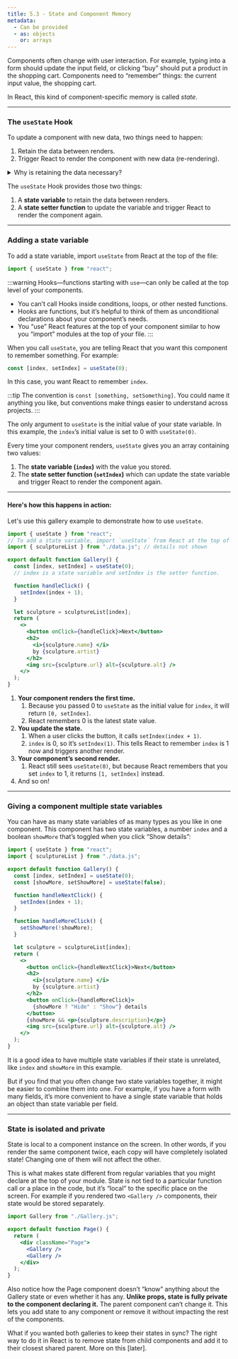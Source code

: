 ```yaml
---
title: 5.3 - State and Component Memory
metadata:
  - Can be provided
  - as: objects
    or: arrays
---
```


Components often change with user interaction. For example, typing into a form should update the input field, or clicking “buy” should put a product in the shopping cart. Components need to “remember” things: the current input value, the shopping cart.

In React, this kind of component-specific memory is called _state_.

---

### The `useState` Hook

To update a component with new data, two things need to happen:

1. Retain the data between renders.
2. Trigger React to render the component with new data (re-rendering).

<details>
    <summary>Why is retaining the data necessary?</summary>

- Local variables don’t persist between renders.
- Changes to local variables won’t trigger renders. React doesn’t realize it needs to render the component again with the new data.

</details>

The `useState` Hook provides those two things:

1. A **state variable** to retain the data between renders.
2. A **state setter function** to update the variable and trigger React to render the component again.

---

### Adding a state variable

To add a state variable, import `useState` from React at the top of the file:

```jsx
import { useState } from "react";
```

:::warning
Hooks—functions starting with `use`—can only be called at the top level of your components.

- You can’t call Hooks inside conditions, loops, or other nested functions.
- Hooks are functions, but it’s helpful to think of them as unconditional declarations about your component’s needs.
- You “use” React features at the top of your component similar to how you “import” modules at the top of your file.
  :::

When you call `useState`, you are telling React that you want this component to remember something. For example:

```jsx
const [index, setIndex] = useState(0);
```

In this case, you want React to remember `index`.

:::tip
The convention is `const [something, setSomething]`. You could name it anything you like, but conventions make things easier to understand across projects.
:::

The only argument to `useState` is the initial value of your state variable. In this example, the `index`’s initial value is set to 0 with `useState(0)`.

Every time your component renders, `useState` gives you an array containing two values:

1. The **state variable (`index`)** with the value you stored.
2. The **state setter function (`setIndex`)** which can update the state variable and trigger React to render the component again.

---

#### Here's how this happens in action:

Let's use this gallery example to demonstrate how to use `useState`.

```jsx
import { useState } from "react";
// To add a state variable, import `useState` from React at the top of the file.
import { sculptureList } from "./data.js"; // details not shown

export default function Gallery() {
  const [index, setIndex] = useState(0);
  // index is a state variable and setIndex is the setter function.

  function handleClick() {
    setIndex(index + 1);
  }

  let sculpture = sculptureList[index];
  return (
    <>
      <button onClick={handleClick}>Next</button>
      <h2>
        <i>{sculpture.name} </i>
        by {sculpture.artist}
      </h2>
      <img src={sculpture.url} alt={sculpture.alt} />
    </>
  );
}
```

1. **Your component renders the first time.**
   1. Because you passed 0 to `useState` as the initial value for `index`, it will return `[0, setIndex]`.
   1. React remembers 0 is the latest state value.
1. **You update the state.**
   1. When a user clicks the button, it calls `setIndex(index + 1)`.
   2. `index` is 0, so it’s `setIndex(1)`. This tells React to remember `index` is 1 now and triggers another render.
1. **Your component’s second render.**
   1. React still sees `useState(0)`, but because React remembers that you set `index` to 1, it returns `[1, setIndex]` instead.
1. And so on!

---

### Giving a component multiple state variables

You can have as many state variables of as many types as you like in one component. This component has two state variables, a number `index` and a boolean `showMore` that’s toggled when you click “Show details”:

```jsx
import { useState } from "react";
import { sculptureList } from "./data.js";

export default function Gallery() {
  const [index, setIndex] = useState(0);
  const [showMore, setShowMore] = useState(false);

  function handleNextClick() {
    setIndex(index + 1);
  }

  function handleMoreClick() {
    setShowMore(!showMore);
  }

  let sculpture = sculptureList[index];
  return (
    <>
      <button onClick={handleNextClick}>Next</button>
      <h2>
        <i>{sculpture.name} </i>
        by {sculpture.artist}
      </h2>
      <button onClick={handleMoreClick}>
        {showMore ? "Hide" : "Show"} details
      </button>
      {showMore && <p>{sculpture.description}</p>}
      <img src={sculpture.url} alt={sculpture.alt} />
    </>
  );
}
```

It is a good idea to have multiple state variables if their state is unrelated, like `index` and `showMore` in this example.

But if you find that you often change two state variables together, it might be easier to combine them into one. For example, if you have a form with many fields, it’s more convenient to have a single state variable that holds an object than state variable per field.

---

### State is isolated and private

State is local to a component instance on the screen. In other words, if you render the same component twice, each copy will have completely isolated state! Changing one of them will not affect the other.

This is what makes state different from regular variables that you might declare at the top of your module. State is not tied to a particular function call or a place in the code, but it’s “local” to the specific place on the screen. For example if you rendered two `<Gallery />` components, their state would be stored separately.

```jsx
import Gallery from "./Gallery.js";

export default function Page() {
  return (
    <div className="Page">
      <Gallery />
      <Gallery />
    </div>
  );
}
```

Also notice how the Page component doesn’t “know” anything about the Gallery state or even whether it has any. **Unlike props, state is fully private to the component declaring it.** The parent component can’t change it. This lets you add state to any component or remove it without impacting the rest of the components.

What if you wanted both galleries to keep their states in sync? The right way to do it in React is to remove state from child components and add it to their closest shared parent. More on this [later].
